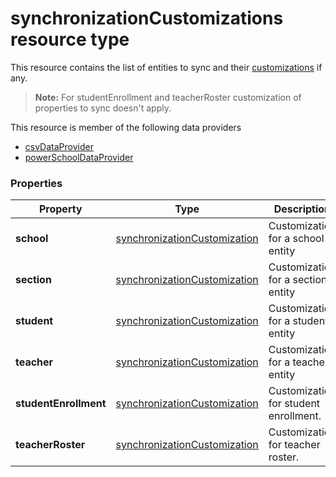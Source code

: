 # synchronizationCustomizations resource type

This resource contains the list of entities to sync and their [customizations](synchronizationCustomization.md) if any.

> **Note:** For studentEnrollment and teacherRoster customization of properties to sync doesn't apply.

This resource is member of the following data providers

* [csvDataProvider](csvDataProvider.md)
* [powerSchoolDataProvider](powerSchoolDataProvider.md)

### Properties

| Property | Type | Description |
|-|-|-|
| **school** | [synchronizationCustomization](synchronizationCustomization.md) |  Customization for a school entity         |
| **section** | [synchronizationCustomization](synchronizationCustomization.md) |  Customization for a section entity         |
| **student** | [synchronizationCustomization](synchronizationCustomization.md) |  Customization for a student entity         |
| **teacher** | [synchronizationCustomization](synchronizationCustomization.md) |  Customization for a teacher entity         |
| **studentEnrollment** | [synchronizationCustomization](synchronizationCustomization.md) |  Customization for student enrollment.           |
| **teacherRoster** | [synchronizationCustomization](synchronizationCustomization.md) |       Customization for teacher roster.    |
